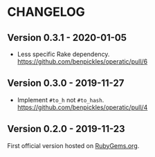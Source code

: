 # CHANGELOG

## Version 0.3.1 - 2020-01-05

- Less specific Rake dependency. <https://github.com/benpickles/operatic/pull/6>

## Version 0.3.0 - 2019-11-27

- Implement `#to_h` not `#to_hash`. <https://github.com/benpickles/operatic/pull/4>

## Version 0.2.0 - 2019-11-23

First official version hosted on [RubyGems.org](https://rubygems.org/gems/operatic).
